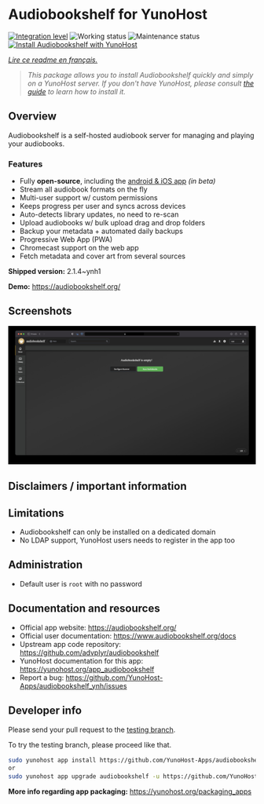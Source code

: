 <!--
N.B.: This README was automatically generated by https://github.com/YunoHost/apps/tree/master/tools/README-generator
It shall NOT be edited by hand.
-->

# Audiobookshelf for YunoHost

[![Integration level](https://dash.yunohost.org/integration/audiobookshelf.svg)](https://dash.yunohost.org/appci/app/audiobookshelf) ![Working status](https://ci-apps.yunohost.org/ci/badges/audiobookshelf.status.svg) ![Maintenance status](https://ci-apps.yunohost.org/ci/badges/audiobookshelf.maintain.svg)  
[![Install Audiobookshelf with YunoHost](https://install-app.yunohost.org/install-with-yunohost.svg)](https://install-app.yunohost.org/?app=audiobookshelf)

*[Lire ce readme en français.](./README_fr.md)*

> *This package allows you to install Audiobookshelf quickly and simply on a YunoHost server.
If you don't have YunoHost, please consult [the guide](https://yunohost.org/#/install) to learn how to install it.*

## Overview

Audiobookshelf is a self-hosted audiobook server for managing and playing your audiobooks.

### Features

* Fully **open-source**, including the [android & iOS app](https://github.com/advplyr/audiobookshelf-app) *(in beta)*
* Stream all audiobook formats on the fly
* Multi-user support w/ custom permissions
* Keeps progress per user and syncs across devices
* Auto-detects library updates, no need to re-scan
* Upload audiobooks w/ bulk upload drag and drop folders
* Backup your metadata + automated daily backups
* Progressive Web App (PWA)
* Chromecast support on the web app
* Fetch metadata and cover art from several sources

**Shipped version:** 2.1.4~ynh1


**Demo:** https://audiobookshelf.org/

## Screenshots

![Screenshot of Audiobookshelf](./doc/screenshots/example.jpg)

## Disclaimers / important information

## Limitations

* Audiobookshelf can only be installed on a dedicated domain
* No LDAP support, YunoHost users needs to register in the app too

## Administration

* Default user is `root` with no password

## Documentation and resources

* Official app website: <https://audiobookshelf.org/>
* Official user documentation: <https://www.audiobookshelf.org/docs>
* Upstream app code repository: <https://github.com/advplyr/audiobookshelf>
* YunoHost documentation for this app: <https://yunohost.org/app_audiobookshelf>
* Report a bug: <https://github.com/YunoHost-Apps/audiobookshelf_ynh/issues>

## Developer info

Please send your pull request to the [testing branch](https://github.com/YunoHost-Apps/audiobookshelf_ynh/tree/testing).

To try the testing branch, please proceed like that.

``` bash
sudo yunohost app install https://github.com/YunoHost-Apps/audiobookshelf_ynh/tree/testing --debug
or
sudo yunohost app upgrade audiobookshelf -u https://github.com/YunoHost-Apps/audiobookshelf_ynh/tree/testing --debug
```

**More info regarding app packaging:** <https://yunohost.org/packaging_apps>
